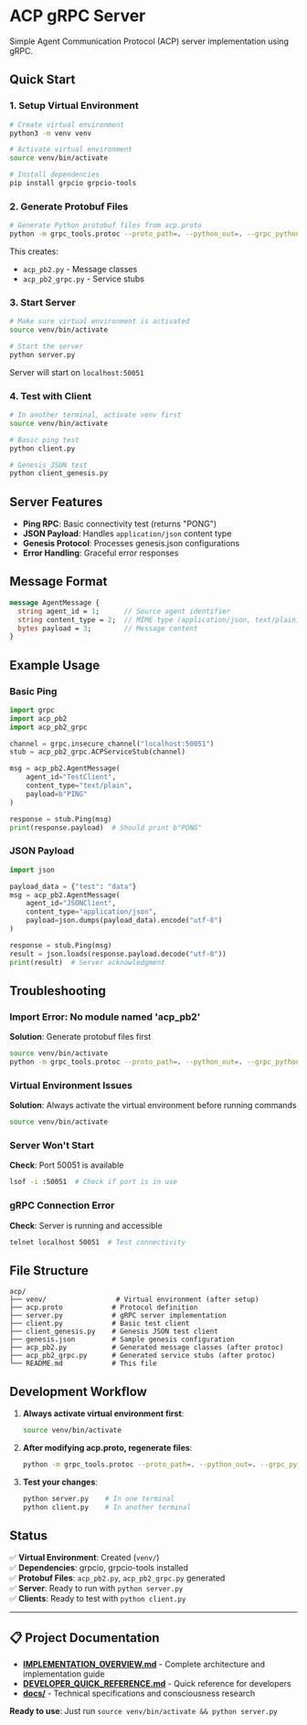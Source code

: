 # ACP gRPC Server

Simple Agent Communication Protocol (ACP) server implementation using gRPC.

## Quick Start

### 1. Setup Virtual Environment
```bash
# Create virtual environment
python3 -m venv venv

# Activate virtual environment
source venv/bin/activate

# Install dependencies
pip install grpcio grpcio-tools
```

### 2. Generate Protobuf Files
```bash
# Generate Python protobuf files from acp.proto
python -m grpc_tools.protoc --proto_path=. --python_out=. --grpc_python_out=. acp.proto
```

This creates:
- `acp_pb2.py` - Message classes
- `acp_pb2_grpc.py` - Service stubs

### 3. Start Server
```bash
# Make sure virtual environment is activated
source venv/bin/activate

# Start the server
python server.py
```

Server will start on `localhost:50051`

### 4. Test with Client
```bash
# In another terminal, activate venv first
source venv/bin/activate

# Basic ping test
python client.py

# Genesis JSON test  
python client_genesis.py
```

## Server Features

- **Ping RPC**: Basic connectivity test (returns "PONG")
- **JSON Payload**: Handles `application/json` content type
- **Genesis Protocol**: Processes genesis.json configurations
- **Error Handling**: Graceful error responses

## Message Format

```protobuf
message AgentMessage {
  string agent_id = 1;      // Source agent identifier
  string content_type = 2;  // MIME type (application/json, text/plain)
  bytes payload = 3;        // Message content
}
```

## Example Usage

### Basic Ping
```python
import grpc
import acp_pb2
import acp_pb2_grpc

channel = grpc.insecure_channel("localhost:50051")
stub = acp_pb2_grpc.ACPServiceStub(channel)

msg = acp_pb2.AgentMessage(
    agent_id="TestClient",
    content_type="text/plain", 
    payload=b"PING"
)

response = stub.Ping(msg)
print(response.payload)  # Should print b"PONG"
```

### JSON Payload
```python
import json

payload_data = {"test": "data"}
msg = acp_pb2.AgentMessage(
    agent_id="JSONClient",
    content_type="application/json",
    payload=json.dumps(payload_data).encode("utf-8")
)

response = stub.Ping(msg)
result = json.loads(response.payload.decode("utf-8"))
print(result)  # Server acknowledgment
```

## Troubleshooting

### Import Error: No module named 'acp_pb2'
**Solution**: Generate protobuf files first
```bash
source venv/bin/activate
python -m grpc_tools.protoc --proto_path=. --python_out=. --grpc_python_out=. acp.proto
```

### Virtual Environment Issues
**Solution**: Always activate the virtual environment before running commands
```bash
source venv/bin/activate
```

### Server Won't Start
**Check**: Port 50051 is available
```bash
lsof -i :50051  # Check if port is in use
```

### gRPC Connection Error
**Check**: Server is running and accessible
```bash
telnet localhost 50051  # Test connectivity
```

## File Structure
```
acp/
├── venv/                 # Virtual environment (after setup)
├── acp.proto            # Protocol definition
├── server.py            # gRPC server implementation
├── client.py            # Basic test client
├── client_genesis.py    # Genesis JSON test client
├── genesis.json         # Sample genesis configuration
├── acp_pb2.py           # Generated message classes (after protoc)
├── acp_pb2_grpc.py      # Generated service stubs (after protoc)
└── README.md            # This file
```

## Development Workflow

1. **Always activate virtual environment first**:
   ```bash
   source venv/bin/activate
   ```

2. **After modifying acp.proto, regenerate files**:
   ```bash
   python -m grpc_tools.protoc --proto_path=. --python_out=. --grpc_python_out=. acp.proto
   ```

3. **Test your changes**:
   ```bash
   python server.py    # In one terminal
   python client.py    # In another terminal
   ```

## Status

✅ **Virtual Environment**: Created (`venv/`)  
✅ **Dependencies**: grpcio, grpcio-tools installed  
✅ **Protobuf Files**: `acp_pb2.py`, `acp_pb2_grpc.py` generated  
✅ **Server**: Ready to run with `python server.py`  
✅ **Clients**: Ready to test with `python client.py`  

---

## 📋 Project Documentation

- **[IMPLEMENTATION_OVERVIEW.md](IMPLEMENTATION_OVERVIEW.md)** - Complete architecture and implementation guide
- **[DEVELOPER_QUICK_REFERENCE.md](DEVELOPER_QUICK_REFERENCE.md)** - Quick reference for developers
- **[docs/](docs/)** - Technical specifications and consciousness research

**Ready to use**: Just run `source venv/bin/activate && python server.py`
